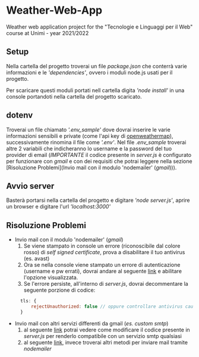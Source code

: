 # Weather-Web-App
Weather web application project for the "Tecnologie e Linguaggi per il Web" course at Unimi - year 2021/2022

## Setup
Nella cartella del progetto troverai un file *package.json* che conterrà varie informazioni e le *'dependencies'*, ovvero i moduli node.js usati per il progetto.

Per scaricare questi moduli portati nell cartella digita *'node install'* in una console portandoti nella cartella del progetto scaricato.

## dotenv
Troverai un file chiamato *'.env_sample'* dove dovrai inserire le varie informazioni sensibili e private (come l'api key di [openweathermap](https://openweathermap.org/api)), successivamente rinomina il file come *'.env'*.
Nel file *.env_sample* troverai altre 2 variabili che indicheranno lo username e la password del tuo provider di email (*IMPORTANTE* il codice presente in *server.js* è configurato per funzionare con *gmail* e con dei requisiti che potrai leggere nella sezione [Risoluzione Problemi](Invio mail con il modulo 'nodemailer' (*gmail*))).

## Avvio server
Basterà portarsi nella cartella del progetto e digitare *'node server.js'*, aprire un browser e digitare l'url *'localhost:3000'*

## Risoluzione Problemi
* Invio mail con il modulo 'nodemailer' (*gmail*)
  1. Se viene stampato in console un errore (riconoscibile dal colore rosso) di *self signed certificate*, prova a disabilitare il tuo antivirus (es. avast)
  2. Ora se nella console viene stampato un errore di autenticazione (username e pw errati), dovrai andare al seguente [link](https://www.google.com/settings/security/lesssecureapps) e abilitare l'opzione visualizzata.
  3. Se l'errore persiste, all'interno di *server.js*, dovrai decommentare la seguente porzione di codice: 
  ```javascript
    tls: {
        rejectUnauthorized: false // oppure controllare antivirus causa problema
    }
  ```
* Invio mail con altri servizi differenti da gmail (*es. custom smtp*)
  1. al seguente [link](https://nodemailer.com/smtp/) potrai vedere come modificare il codice presente in *server.js* per renderlo compatibile con un servizio smtp qualsiasi
  2. al seguente [link](https://nodemailer.com/transports/), invece troverai altri metodi per inviare mail tramite *nodemailer*
